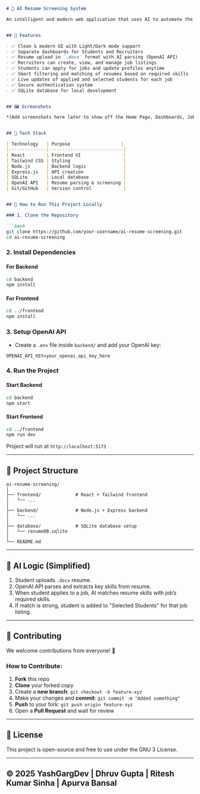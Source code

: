 ```markdown
# 🧠 AI Resume Screening System

An intelligent and modern web application that uses AI to automate the process of screening student resumes. The system compares resumes against job requirements provided by recruiters and highlights the most suitable candidates — streamlining hiring, saving time, and enhancing accuracy.


## 🌟 Features

- ✅ Clean & modern UI with Light/Dark mode support
- ✅ Separate dashboards for Students and Recruiters
- ✅ Resume upload in `.docx` format with AI parsing (OpenAI API)
- ✅ Recruiters can create, view, and manage job listings
- ✅ Students can apply for jobs and update profiles anytime
- ✅ Smart filtering and matching of resumes based on required skills
- ✅ Live updates of applied and selected students for each job
- ✅ Secure authentication system
- ✅ SQLite database for local development


## 🖼️ Screenshots

*(Add screenshots here later to show off the Home Page, Dashboards, Job Tables, etc.)*


## 🧪 Tech Stack

| Technology   | Purpose                   |
|--------------|----------------------------|
| React        | Frontend UI                |
| Tailwind CSS | Styling                    |
| Node.js      | Backend logic              |
| Express.js   | API creation               |
| SQLite       | Local database             |
| OpenAI API   | Resume parsing & screening |
| Git/GitHub   | Version control            |


## 🚀 How to Run This Project Locally

### 1. Clone the Repository

```bash
git clone https://github.com/your-username/ai-resume-screening.git
cd ai-resume-screening
```

### 2. Install Dependencies

#### For Backend
```bash
cd backend
npm install
```

#### For Frontend
```bash
cd ../frontend
npm install
```

### 3. Setup OpenAI API

- Create a `.env` file inside `backend/` and add your OpenAI key:

```
OPENAI_API_KEY=your_openai_api_key_here
```

### 4. Run the Project

#### Start Backend
```bash
cd backend
npm start
```

#### Start Frontend
```bash
cd ../frontend
npm run dev
```

Project will run at `http://localhost:5173`

---

## 📂 Project Structure

```
ai-resume-screening/
│
├── frontend/             # React + Tailwind frontend
│   └── ...               
│
├── backend/              # Node.js + Express backend
│   └── ...              
│
├── database/             # SQLite database setup
│   └── resumeDB.sqlite
│
└── README.md
```

---

## 🧠 AI Logic (Simplified)

1. Student uploads `.docx` resume.
2. OpenAI API parses and extracts key skills from resume.
3. When student applies to a job, AI matches resume skills with job’s required skills.
4. If match is strong, student is added to "Selected Students" for that job listing.

---

## 🤝 Contributing

We welcome contributions from everyone! 🚀

### How to Contribute:
1. **Fork** this repo
2. **Clone** your forked copy
3. Create a **new branch**: `git checkout -b feature-xyz`
4. Make your changes and **commit**: `git commit -m "Added something"`
5. **Push** to your fork: `git push origin feature-xyz`
6. Open a **Pull Request** and wait for review

---

## 📜 License

This project is open-source and free to use under the GNU 3 License.

---

## © 2025 YashGargDev | Dhruv Gupta | Ritesh Kumar Sinha | Apurva Bansal

```
